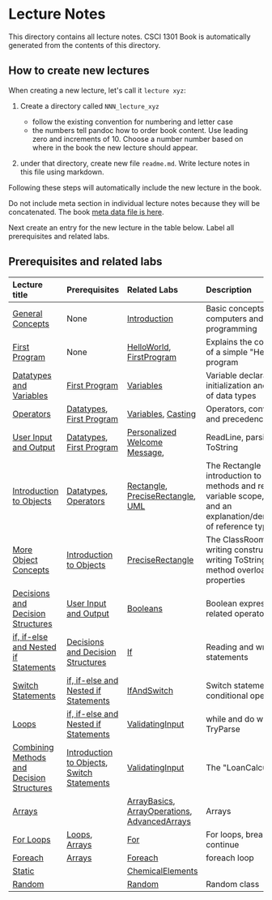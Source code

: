 # Lecture Notes

This directory contains all lecture notes. CSCI 1301 Book is automatically generated from the contents of this directory.

## How to create new lectures

When creating a new lecture, let's call it `lecture xyz`:

1. Create a directory called `NNN_lecture_xyz`

    - follow the existing convention for numbering and letter case
    - the numbers tell pandoc how to order book content. Use leading zero and increments of 10. Choose a number number based on where in the book the new lecture should appear.

2. under that directory, create new file `readme.md`. Write lecture notes in this file using markdown.

Following these steps will automatically include the new lecture in the book.

Do not include meta section in individual lecture notes because they will be concatenated. The book [meta data file is here](/templates/book_meta.md).

Next create an entry for the new lecture in the table below. Label all prerequisites and related labs.

## Prerequisites and related labs

<!-- Add descriptions of all lectures here, we might want to put this in a standalone markdown file then it can be included in other documents? -->

| Lecture title | Prerequisites | Related Labs | Description |
| :----------   | :----------   | :----------  | :---------- |
| [General Concepts](/lectures/010_general_concepts) | None | [Introduction](/labs/Introduction) | Basic concepts about computers and programming |
| [First Program](/lectures/020_first_program) | None | [HelloWorld](/labs/HelloWorld), [FirstProgram](/labs/FirstProgram) | Explains the components of a simple "Hello World" program |
| [Datatypes and Variables](/lectures/030_datatypes_and_variables) | [First Program](/lectures/020_first_program) | [Variables](/labs/Variables) | Variable declaration and initialization and overview of data types |
| [Operators](/lectures/040_operators) |  [Datatypes](/lectures/030_datatypes_and_variables), [First Program](/lectures/020_first_program) | [Variables](/labs/Variables), [Casting](/labs/Casting) | Operators, conversions, and precedence |
| [User Input and Output](/lectures/050_reading_and_displaying) | [Datatypes](/lectures/030_datatypes_and_variables), [First Program](/lectures/020_first_program) | [Personalized Welcome Message](/labs/UserInput),  | ReadLine, parsing, and ToString |
| [Introduction to Objects](/lectures/060_object_oriented_intro) | [Datatypes](/lectures/030_datatypes_and_variables), [Operators](/lectures/040_operators) | [Rectangle](/labs/Rectangle), [PreciseRectangle](/labs/PreciseRectangle), [UML](/labs/UML) | The Rectangle class, introduction to UML, methods and return types, variable scope, constants, and an explanation/demonstration of reference types |
| [More Object Concepts](/lectures/070_object_oriented_contd) | [Introduction to Objects](/lectures/060_object_oriented_intro) | [PreciseRectangle](/labs/PreciseRectangle) | The ClassRoom class, writing constructors, writing ToString methods, method overloading, and properties |
| [Decisions and Decision Structures](/lectures/080_decisions_booleans_and_comparisons) | [User Input and Output](/lectures/050_reading_and_displaying) | [Booleans](/labs/Booleans) | Boolean expressions and related operators |
| [if, if-else and Nested if Statements](/lectures/090_if) | [Decisions and Decision Structures](/lectures/080_decisions_booleans_and_comparisons) | [If](/labs/If) | Reading and writing if statements |
| [Switch Statements](/lectures/100_switch) | [if, if-else and Nested if Statements](/lectures/090_if) | [IfAndSwitch](/labs/IfAndSwitch) | Switch statement and the conditional operator |
| [Loops](/lectures/110_while_loops_and_vocabulary) | [if, if-else and Nested if Statements](/lectures/090_if) | [ValidatingInput](/labs/ValidatingInput) | while and do while loops; TryParse |
| [Combining Methods and Decision Structures](/lectures/130_combining_decision_and_classes) | [Introduction to Objects](/lectures/060_object_oriented_intro), [Switch Statements](/lectures/100_switch) | [ValidatingInput](/labs/ValidatingInput) | The "LoanCalculator" ... |
| [Arrays](/lectures/140_arrays) | | [ArrayBasics](/labs/ArrayBasics), [ArrayOperations](/labs/ArrayOperations), [AdvancedArrays](/labs/AdvancedArrays) | Arrays |
| [For Loops](/lectures/150_for_loops) | [Loops](/lectures/110_while_loops_and_vocabulary), [Arrays](/lectures/140_arrays) | [For](/labs/For) | For loops, break and continue |
| [Foreach](/lectures/160_foreach) | [Arrays](/lectures/140_arrays) | [Foreach](/labs/Foreach) | foreach loop |
| [Static](/lectures/170_static_elements) | | [ChemicalElements](/labs/ChemicalElements) | | 
| [Random](/lectures/180_random) | | [Random](/labs/Random) | Random class | 